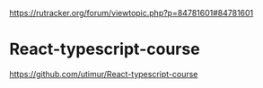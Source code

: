 https://rutracker.org/forum/viewtopic.php?p=84781601#84781601

# React-typescript-course
https://github.com/utimur/React-typescript-course